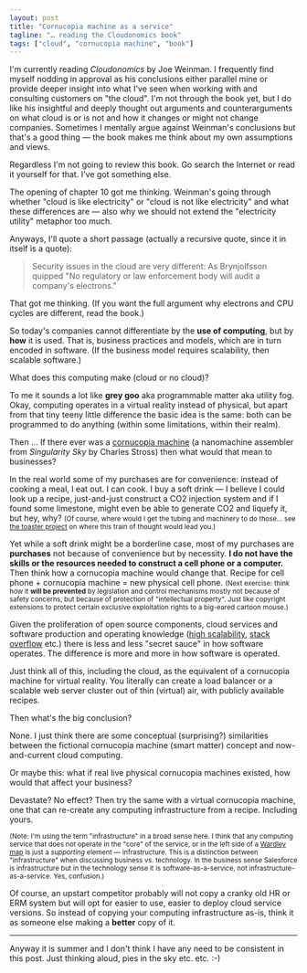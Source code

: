 ```yaml
---
layout: post
title: "Cornucopia machine as a service"
tagline: "… reading the Cloudonomics book"
tags: ["cloud", "cornucopia machine", "book"]
---
```


I'm currently reading *Cloudonomics* by Joe Weinman. I frequently find
myself nodding in approval as his conclusions either parallel mine or
provide deeper insight into what I've seen when working with and
consulting customers on "the cloud". I'm not through the book yet, but
I do like his insightful and deeply thought out arguments and
counterarguments on what cloud is or is not and how it changes or
might not change companies. Sometimes I mentally argue against
Weinman's conclusions but that's a good thing — the book makes me
think about my own assumptions and views.

Regardless I'm not going to review this book. Go search the Internet
or read it yourself for that. I've got something else.

The opening of chapter 10 got me thinking. Weinman's going through
whether "cloud is like electricity" or "cloud is not like electricity"
and what these differences are — also why we should not extend the
"electricity utility" metaphor too much.

Anyways, I'll quote a short passage (actually a recursive quote, since
it in itself is a quote):

> Security issues in the cloud are very different: As Brynjolfsson
> quipped "No regulatory or law enforcement body will audit a
> company's electrons."

That got me thinking. (If you want the full argument why electrons and
CPU cycles are different, read the book.)

So today's companies cannot differentiate by the **use of computing**,
but by **how** it is used. That is, business practices and models,
which are in turn encoded in software. (If the business model requires
scalability, then scalable software.)

What does this computing make (cloud or no cloud)?

To me it sounds a lot like **grey goo** aka programmable matter aka
utility fog. Okay, computing operates in a virtual reality instead of
physical, but apart from that tiny teeny little difference the basic
idea is the same: both can be programmed to do anything (within some
limitations, within their realm).

Then … If there ever was a
[cornucopia machine](http://en.wikipedia.org/wiki/Molecular_assembler)
(a nanomachine assembler from *Singularity Sky* by Charles Stross)
then what would that mean to businesses?

In the real world some of my purchases are for convenience: instead of
cooking a meal, I eat out. I can cook. I buy a soft drink — I believe
I could look up a recipe, just-and-just construct a CO2 injection
system and if I found some limestone, might even be able to generate
CO2 and liquefy it, but hey, why? <small>(Of course, where would I
get the tubing and machinery to do those... see
[the toaster project](http://www.thetoasterproject.org/page2.htm) on
where this train of thought would lead you.)</small>

Yet while a soft drink might be a borderline case, most of my
purchases are **purchases** not because of convenience but by
necessity. **I do not have the skills or the resources needed to
construct a cell phone or a computer.** Then think how a cornucopia
machine would change that. Recipe for cell phone + cornucopia machine
= new physical cell phone. <small>(Next exercise: think how it **will
be prevented** by legislation and control mechanisms mostly not
because of safety concerns, but because of protection of "intellectual
property". Just like copyright extensions to protect certain exclusive
exploitation rights to a big-eared cartoon mouse.)</small>

Given the proliferation of open source components, cloud services and
software production and operating knowledge
([high scalability](http://highscalability.com/),
[stack overflow](http://stackoverflow.com/) etc.) there is less and
less "secret sauce" in how software operates. The difference is more
and more in how software is operated.

Just think all of this, including the cloud, as the equivalent of a
cornucopia machine for virtual reality. You literally can create a
load balancer or a scalable web server cluster out of thin (virtual)
air, with publicly available recipes.

Then what's the big conclusion?

None. I just think there are some conceptual (surprising?)
similarities between the fictional cornucopia machine (smart matter)
concept and now-and-current cloud computing.

Or maybe this: what if real live physical cornucopia machines existed,
how would that affect your business?

Devastate? No effect? Then try the same with a virtual cornucopia
machine, one that can re-create any computing infrastructure from a
recipe. Including yours.

<small>(Note: I'm using the term "infrastructure" in a broad sense
here. I think that any computing service that does not operate in the
"core" of the service, or in the left side of a
[Wardley map](http://blog.gardeviance.org/2014/02/a-wardley-map.html)
is just a *supporting* element — infrastructure. This is a distinction
between "infrastructure" when discussing business vs. technology. In
the business sense Salesforce is infrastructure but in the technology
sense it is software-as-a-service, not
infrastructure-as-a-service. Yes, confusion.)</small>

Of course, an upstart competitor probably will not copy a cranky old
HR or ERM system but will opt for easier to use, easier to deploy
cloud service versions. So instead of copying your computing
infrastructure as-is, think it as someone else making a **better**
copy of it.

----

Anyway it is summer and I don't think I have any need to be consistent
in this post. Just thinking aloud, pies in the sky etc. etc. :-)
